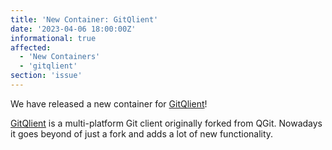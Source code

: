 ```yaml
---
title: 'New Container: GitQlient'
date: '2023-04-06 18:00:00Z'
informational: true
affected:
  - 'New Containers'
  - 'gitqlient'
section: 'issue'
---
```

We have released a new container for [GitQlient](https://github.com/linuxserver/docker-gitqlient)!

[GitQlient](https://github.com/francescmm/GitQlient) is a multi-platform Git client originally forked from QGit. Nowadays it goes beyond of just a fork and adds a lot of new functionality.
